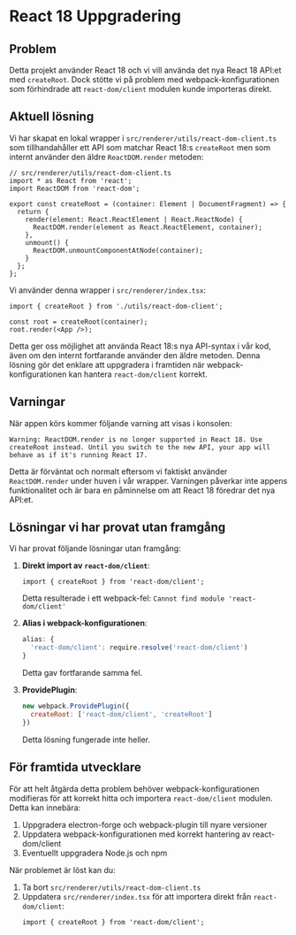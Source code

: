 # React 18 Uppgradering

## Problem

Detta projekt använder React 18 och vi vill använda det nya React 18 API:et med `createRoot`. Dock stötte vi på problem med webpack-konfigurationen som förhindrade att `react-dom/client` modulen kunde importeras direkt.

## Aktuell lösning

Vi har skapat en lokal wrapper i `src/renderer/utils/react-dom-client.ts` som tillhandahåller ett API som matchar React 18:s `createRoot` men som internt använder den äldre `ReactDOM.render` metoden:

```tsx
// src/renderer/utils/react-dom-client.ts
import * as React from 'react';
import ReactDOM from 'react-dom';

export const createRoot = (container: Element | DocumentFragment) => {
  return {
    render(element: React.ReactElement | React.ReactNode) {
      ReactDOM.render(element as React.ReactElement, container);
    },
    unmount() {
      ReactDOM.unmountComponentAtNode(container);
    }
  };
};
```

Vi använder denna wrapper i `src/renderer/index.tsx`:

```tsx
import { createRoot } from './utils/react-dom-client';

const root = createRoot(container);
root.render(<App />);
```

Detta ger oss möjlighet att använda React 18:s nya API-syntax i vår kod, även om den internt fortfarande använder den äldre metoden. Denna lösning gör det enklare att uppgradera i framtiden när webpack-konfigurationen kan hantera `react-dom/client` korrekt.

## Varningar

När appen körs kommer följande varning att visas i konsolen:

```
Warning: ReactDOM.render is no longer supported in React 18. Use createRoot instead. Until you switch to the new API, your app will behave as if it's running React 17.
```

Detta är förväntat och normalt eftersom vi faktiskt använder `ReactDOM.render` under huven i vår wrapper. Varningen påverkar inte appens funktionalitet och är bara en påminnelse om att React 18 föredrar det nya API:et.

## Lösningar vi har provat utan framgång

Vi har provat följande lösningar utan framgång:

1. **Direkt import av `react-dom/client`**:
   ```tsx
   import { createRoot } from 'react-dom/client';
   ```
   Detta resulterade i ett webpack-fel: `Cannot find module 'react-dom/client'`

2. **Alias i webpack-konfigurationen**:
   ```js
   alias: {
     'react-dom/client': require.resolve('react-dom/client')
   }
   ```
   Detta gav fortfarande samma fel.

3. **ProvidePlugin**:
   ```js
   new webpack.ProvidePlugin({
     createRoot: ['react-dom/client', 'createRoot']
   })
   ```
   Detta lösning fungerade inte heller.

## För framtida utvecklare

För att helt åtgärda detta problem behöver webpack-konfigurationen modifieras för att korrekt hitta och importera `react-dom/client` modulen. Detta kan innebära:

1. Uppgradera electron-forge och webpack-plugin till nyare versioner
2. Uppdatera webpack-konfigurationen med korrekt hantering av react-dom/client
3. Eventuellt uppgradera Node.js och npm

När problemet är löst kan du:
1. Ta bort `src/renderer/utils/react-dom-client.ts`
2. Uppdatera `src/renderer/index.tsx` för att importera direkt från `react-dom/client`:
   ```tsx
   import { createRoot } from 'react-dom/client';
   ``` 